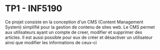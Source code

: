 <h1>TP1 - INF5190</h1>
<p>Ce projet consiste en la conception d'un CMS (Content Management System) simplifié pour la gestion de contenu de sites web. 
  Le CMS permet aux utilisateurs ayant un compte de creer, modifier et supprimer des articles. Il est aussi possible pour eux de créer et désactiver un utilisateur ainsi que modifier les informations de ceux-ci</p>

